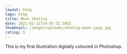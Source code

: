 ```yaml
---
layout: blog
tags: blog
title: Moon Skating
date: 2021-03-11T14:07:31.585Z
thumbnail: /images/uploads/skating-moon-jpeg.jpg
rating: 5
---
```

This is my first illustration digitally coloured in Photoshop.